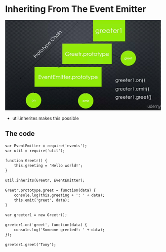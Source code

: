 # Inheriting From The Event Emitter

![Inherit from event emitter](../imgs/inheritFromEventEmmitter.png)

+ util.inherites makes this possible

## The code

```
var EventEmitter = require('events');
var util = require('util');

function Greetr() {
	this.greeting = 'Hello world!';
}

util.inherits(Greetr, EventEmitter);

Greetr.prototype.greet = function(data) {
	console.log(this.greeting + ': ' + data);
	this.emit('greet', data);
}

var greeter1 = new Greetr();

greeter1.on('greet', function(data) {
	console.log('Someone greeted!: ' + data);
});

greeter1.greet('Tony');

```
